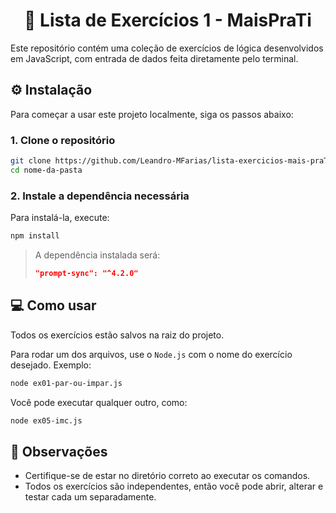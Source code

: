 <h1 align="center">📜 Lista de Exercícios 1 - MaisPraTi</h1>

Este repositório contém uma coleção de exercícios de lógica desenvolvidos em JavaScript, com entrada de dados feita diretamente pelo terminal.

## ⚙ Instalação

Para começar a usar este projeto localmente, siga os passos abaixo:

### 1. Clone o repositório

```bash
git clone https://github.com/Leandro-MFarias/lista-exercicios-mais-praTi.git
cd nome-da-pasta
```

### 2. Instale a dependência necessária

Para instalá-la, execute:

```bash
npm install
```

> A dependência instalada será:
> ```json
> "prompt-sync": "^4.2.0"
> ```

## 💻 Como usar

Todos os exercícios estão salvos na raiz do projeto.

Para rodar um dos arquivos, use o `Node.js` com o nome do exercício desejado. Exemplo:

```bash
node ex01-par-ou-impar.js
```

Você pode executar qualquer outro, como:

```bash
node ex05-imc.js
```
## 📌 Observações

- Certifique-se de estar no diretório correto ao executar os comandos.
- Todos os exercícios são independentes, então você pode abrir, alterar e testar cada um separadamente.
